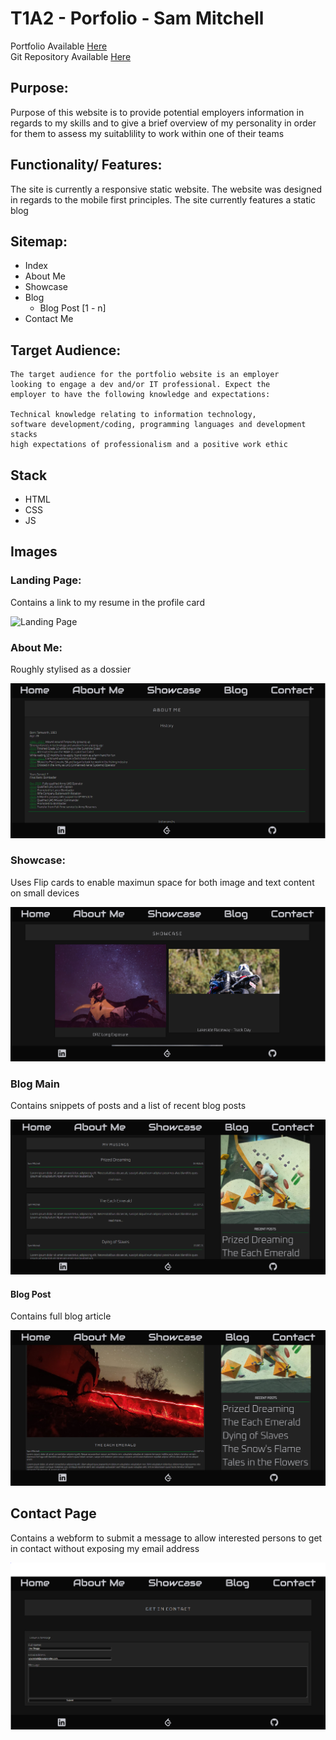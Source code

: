 # T1A2 - Porfolio - Sam Mitchell

Portfolio Available [Here](xxvii.dev)  
Git Repository Available [Here](github.com/samworth27/portfolio)

## Purpose:
Purpose of this website is to provide potential employers information in regards to my skills and to give a brief overview of my personality in order for them to assess my suitablility to work within one of their teams

## Functionality/ Features:
The site is currently a responsive static website. The website was designed in regards to the mobile first principles.
The site currently features a static blog

##  Sitemap:
 - Index
 - About Me
 - Showcase
 - Blog
   - Blog Post [1 - n]
 - Contact Me

## Target Audience:
```
The target audience for the portfolio website is an employer 
looking to engage a dev and/or IT professional. Expect the
employer to have the following knowledge and expectations:

Technical knowledge relating to information technology, 
software development/coding, programming languages and development stacks
high expectations of professionalism and a positive work ethic
```

## Stack
 - HTML
 - CSS
 - JS

## Images

### Landing Page:
Contains a link to my resume in the profile card

![Landing Page](/documents/landing-page.png)

### About Me:
Roughly stylised as a dossier

![About Me](/docs/about-me.png)

### Showcase:
Uses Flip cards to enable maximun space for both image and text content on small devices

![Showcase](docs/showcase.png)

### Blog Main

Contains snippets of posts and a list of recent blog posts

![Blog-Main](docs/blog-main.png)

#### Blog Post

Contains full blog article

![Blog-Post](docs/blog-post.png)

## Contact Page
Contains a webform to submit a message to allow interested persons to get in contact without exposing my email address

![Contact](docs/contact.png)
